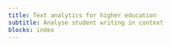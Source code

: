 ```yaml
---
title: Text analytics for higher education
subtitle: Analyse student writing in context
blocks: index
---
```

